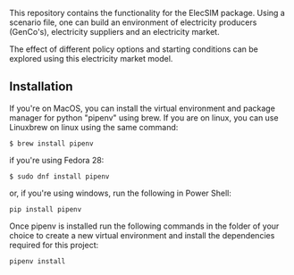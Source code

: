This repository contains the functionality for the ElecSIM package. Using a scenario file, one can build an environment of electricity producers (GenCo's), electricity suppliers and an electricity market. 

The effect of different policy options and starting conditions can be explored using this electricity market model. 

## Installation

If you're on MacOS, you can install the virtual environment and package manager for python "pipenv" using brew. If you are on linux, you can use Linuxbrew on linux using the same command:

```
$ brew install pipenv
```

if you're using Fedora 28:

```
$ sudo dnf install pipenv
```
or, if you're using windows, run the following in Power Shell:
```
pip install pipenv
```

Once pipenv is installed run the following commands in the folder of your choice to create a new virtual environment and install the dependencies required for this project:

```
pipenv install 
```
